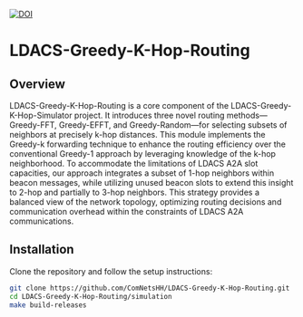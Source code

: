 [![DOI](https://zenodo.org/badge/DOI/10.5281/zenodo.12826688.svg)](https://doi.org/10.5281/zenodo.12826688)

# LDACS-Greedy-K-Hop-Routing

## Overview
LDACS-Greedy-K-Hop-Routing is a core component of the LDACS-Greedy-K-Hop-Simulator project. It introduces three novel routing methods—Greedy-FFT, Greedy-EFFT, and Greedy-Random—for selecting subsets of neighbors at precisely k-hop distances. This module implements the Greedy-k forwarding technique to enhance the routing efficiency over the conventional Greedy-1 approach by leveraging knowledge of the k-hop neighborhood. To accommodate the limitations of LDACS A2A slot capacities, our approach integrates a subset of 1-hop neighbors within beacon messages, while utilizing unused beacon slots to extend this insight to 2-hop and partially to 3-hop neighbors. This strategy provides a balanced view of the network topology, optimizing routing decisions and communication overhead within the constraints of LDACS A2A communications.

## Installation
Clone the repository and follow the setup instructions:
```bash
git clone https://github.com/ComNetsHH/LDACS-Greedy-K-Hop-Routing.git
cd LDACS-Greedy-K-Hop-Routing/simulation
make build-releases
```

